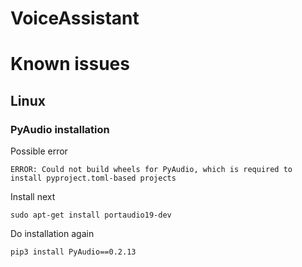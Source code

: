 # VoiceAssistant

# Known issues
## Linux
### PyAudio installation
Possible error
```
ERROR: Could not build wheels for PyAudio, which is required to install pyproject.toml-based projects
```

Install next
```
sudo apt-get install portaudio19-dev
```
Do installation again
```
pip3 install PyAudio==0.2.13
```